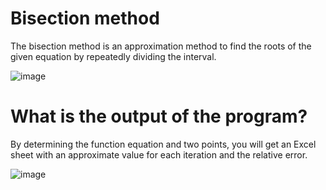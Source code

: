 # Bisection method
The bisection method is an approximation method to find the roots of the given equation by repeatedly dividing the interval.

![image](https://user-images.githubusercontent.com/103695558/229824240-f4d369ee-6694-4733-bc55-51bc98f68cc5.png)


# What is the output of the program?

By determining the function equation and two points, you will get an Excel sheet with an approximate value for each iteration and the relative error.


![image](https://user-images.githubusercontent.com/103695558/229858341-e659dac4-da7c-411f-8055-b7a319125f3f.png)


